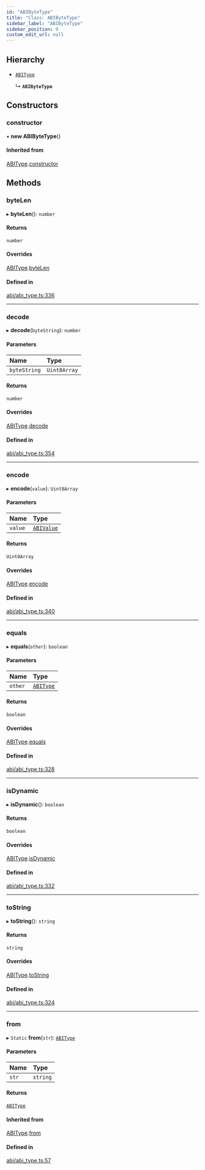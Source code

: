 ```yaml
---
id: "ABIByteType"
title: "Class: ABIByteType"
sidebar_label: "ABIByteType"
sidebar_position: 0
custom_edit_url: null
---
```


## Hierarchy

- [`ABIType`](ABIType.md)

  ↳ **`ABIByteType`**

## Constructors

### constructor

• **new ABIByteType**()

#### Inherited from

[ABIType](ABIType.md).[constructor](ABIType.md#constructor)

## Methods

### byteLen

▸ **byteLen**(): `number`

#### Returns

`number`

#### Overrides

[ABIType](ABIType.md).[byteLen](ABIType.md#bytelen)

#### Defined in

[abi/abi_type.ts:336](https://github.com/joe-p/js-algorand-sdk/blob/6a3021f/src/abi/abi_type.ts#L336)

___

### decode

▸ **decode**(`byteString`): `number`

#### Parameters

| Name | Type |
| :------ | :------ |
| `byteString` | `Uint8Array` |

#### Returns

`number`

#### Overrides

[ABIType](ABIType.md).[decode](ABIType.md#decode)

#### Defined in

[abi/abi_type.ts:354](https://github.com/joe-p/js-algorand-sdk/blob/6a3021f/src/abi/abi_type.ts#L354)

___

### encode

▸ **encode**(`value`): `Uint8Array`

#### Parameters

| Name | Type |
| :------ | :------ |
| `value` | [`ABIValue`](../modules.md#abivalue) |

#### Returns

`Uint8Array`

#### Overrides

[ABIType](ABIType.md).[encode](ABIType.md#encode)

#### Defined in

[abi/abi_type.ts:340](https://github.com/joe-p/js-algorand-sdk/blob/6a3021f/src/abi/abi_type.ts#L340)

___

### equals

▸ **equals**(`other`): `boolean`

#### Parameters

| Name | Type |
| :------ | :------ |
| `other` | [`ABIType`](ABIType.md) |

#### Returns

`boolean`

#### Overrides

[ABIType](ABIType.md).[equals](ABIType.md#equals)

#### Defined in

[abi/abi_type.ts:328](https://github.com/joe-p/js-algorand-sdk/blob/6a3021f/src/abi/abi_type.ts#L328)

___

### isDynamic

▸ **isDynamic**(): `boolean`

#### Returns

`boolean`

#### Overrides

[ABIType](ABIType.md).[isDynamic](ABIType.md#isdynamic)

#### Defined in

[abi/abi_type.ts:332](https://github.com/joe-p/js-algorand-sdk/blob/6a3021f/src/abi/abi_type.ts#L332)

___

### toString

▸ **toString**(): `string`

#### Returns

`string`

#### Overrides

[ABIType](ABIType.md).[toString](ABIType.md#tostring)

#### Defined in

[abi/abi_type.ts:324](https://github.com/joe-p/js-algorand-sdk/blob/6a3021f/src/abi/abi_type.ts#L324)

___

### from

▸ `Static` **from**(`str`): [`ABIType`](ABIType.md)

#### Parameters

| Name | Type |
| :------ | :------ |
| `str` | `string` |

#### Returns

[`ABIType`](ABIType.md)

#### Inherited from

[ABIType](ABIType.md).[from](ABIType.md#from)

#### Defined in

[abi/abi_type.ts:57](https://github.com/joe-p/js-algorand-sdk/blob/6a3021f/src/abi/abi_type.ts#L57)
